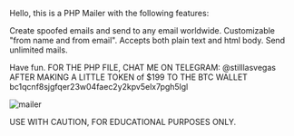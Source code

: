 Hello, this is a PHP Mailer with the following features:

Create spoofed emails and send to any email worldwide.
Customizable "from name and from email".
Accepts both plain text and html body.
Send unlimited mails.

Have fun.
FOR THE PHP FILE, CHAT ME ON TELEGRAM: @stilllasvegas
AFTER MAKING A LITTLE TOKEN of $199 TO THE BTC WALLET
bc1qcnf8sjgfqer23w04faec2y2kpv5elx7pgh5lgl

![mailer](https://github.com/stilllasvegas/phpmailer/assets/137506606/377f94ac-fcb0-4c27-8025-15a4e25dcd98)


USE WITH CAUTION, FOR EDUCATIONAL PURPOSES ONLY.
